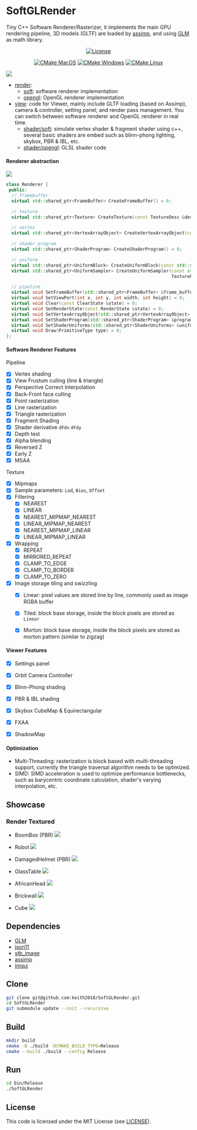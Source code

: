 # SoftGLRender

Tiny C++ Software Renderer/Rasterizer, it implements the main GPU rendering pipeline, 3D models (GLTF) are loaded
by [assimp](https://github.com/assimp/assimp), and using [GLM](https://github.com/g-truc/glm) as math library.

<div align="center">

[![License](https://img.shields.io/badge/license-MIT-green)](./LICENSE)

[![CMake MacOS](https://github.com/keith2018/SoftGLRender/actions/workflows/cmake_macos.yml/badge.svg)](https://github.com/keith2018/SoftGLRender/actions/workflows/cmake_macos.yml)
[![CMake Windows](https://github.com/keith2018/SoftGLRender/actions/workflows/cmake_windows.yml/badge.svg)](https://github.com/keith2018/SoftGLRender/actions/workflows/cmake_windows.yml)
[![CMake Linux](https://github.com/keith2018/SoftGLRender/actions/workflows/cmake_linux.yml/badge.svg)](https://github.com/keith2018/SoftGLRender/actions/workflows/cmake_linux.yml)

</div>

![](screenshot/helmet.png)

- [render](src/render):
    - [soft](src/render/soft): software renderer implementation
    - [opengl](src/render/opengl): OpenGL renderer implementation
- [view](src/view): code for Viewer, mainly include GLTF loading (based on Assimp), camera & controller, setting panel,
  and render pass management. You can switch between software renderer and OpenGL renderer in real time.
    - [shader/soft](src/view/shader/soft): simulate vertex shader & fragment shader using c++, several basic shaders are
      embed such as blinn-phong lighting, skybox, PBR & IBL, etc.
    - [shader/opengl](src/view/shader/opengl): GLSL shader code

#### Renderer abstraction

![](screenshot/pipeline.jpg)

```cpp
class Renderer {
 public:
  // framebuffer
  virtual std::shared_ptr<FrameBuffer> CreateFrameBuffer() = 0;

  // texture
  virtual std::shared_ptr<Texture> CreateTexture(const TextureDesc &desc) = 0;

  // vertex
  virtual std::shared_ptr<VertexArrayObject> CreateVertexArrayObject(const VertexArray &vertex_array) = 0;

  // shader program
  virtual std::shared_ptr<ShaderProgram> CreateShaderProgram() = 0;

  // uniform
  virtual std::shared_ptr<UniformBlock> CreateUniformBlock(const std::string &name, int size) = 0;
  virtual std::shared_ptr<UniformSampler> CreateUniformSampler(const std::string &name, TextureType type,
                                                               TextureFormat format) = 0;

  // pipeline
  virtual void SetFrameBuffer(std::shared_ptr<FrameBuffer> &frame_buffer) = 0;
  virtual void SetViewPort(int x, int y, int width, int height) = 0;
  virtual void Clear(const ClearState &state) = 0;
  virtual void SetRenderState(const RenderState &state) = 0;
  virtual void SetVertexArrayObject(std::shared_ptr<VertexArrayObject> &vao) = 0;
  virtual void SetShaderProgram(std::shared_ptr<ShaderProgram> &program) = 0;
  virtual void SetShaderUniforms(std::shared_ptr<ShaderUniforms> &uniforms) = 0;
  virtual void Draw(PrimitiveType type) = 0;
};
```

#### Software Renderer Features

Pipeline

- [x] Vertex shading
- [x] View Frustum culling (line & triangle)
- [x] Perspective Correct Interpolation
- [x] Back-Front face culling
- [x] Point rasterization
- [x] Line rasterization
- [x] Triangle rasterization
- [x] Fragment Shading
- [x] Shader derivative `dFdx` `dFdy`
- [x] Depth test
- [x] Alpha blending
- [x] Reversed Z
- [x] Early Z
- [x] MSAA

Texture

- [x] Mipmaps
- [x] Sample parameters: `Lod`, `Bias`, `Offset`
- [x] Filtering
    - [x] NEAREST
    - [x] LINEAR
    - [x] NEAREST_MIPMAP_NEAREST
    - [x] LINEAR_MIPMAP_NEAREST
    - [x] NEAREST_MIPMAP_LINEAR
    - [x] LINEAR_MIPMAP_LINEAR
- [x] Wrapping
    - [x] REPEAT
    - [x] MIRRORED_REPEAT
    - [x] CLAMP_TO_EDGE
    - [x] CLAMP_TO_BORDER
    - [x] CLAMP_TO_ZERO
- [x] Image storage tiling and swizzling
  - [x] Linear: pixel values are stored line by line, commonly used as image RGBA buffer
  - [x] Tiled: block base storage, inside the block pixels are stored as `Linear`
  - [x] Morton: block base storage, inside the block pixels are stored as morton pattern (similar to zigzag)


#### Viewer Features

- [x] Settings panel
- [x] Orbit Camera Controller
- [x] Blinn-Phong shading
- [x] PBR & IBL shading
- [x] Skybox CubeMap & Equirectangular
- [x] FXAA
- [x] ShadowMap


#### Optimization

- Multi-Threading: rasterization is block based with multi-threading support, currently the triangle traversal algorithm
  needs to be optimized.
- SIMD: SIMD acceleration is used to optimize performance bottlenecks, such as barycentric coordinate calculation,
  shader's varying interpolation, etc.

## Showcase

### Render Textured

- BoomBox (PBR)
  ![](screenshot/boombox.png)

- Robot
  ![](screenshot/robot.png)

- DamagedHelmet (PBR)
  ![](screenshot/helmet.png)

- GlassTable
  ![](screenshot/glasstable.png)

- AfricanHead
  ![](screenshot/africanhead.png)

- Brickwall
  ![](screenshot/brickwall.png)

- Cube
  ![](screenshot/cube.png)

## Dependencies

* [GLM](https://github.com/g-truc/glm)
* [json11](https://github.com/dropbox/json11)
* [stb_image](https://github.com/nothings/stb)
* [assimp](https://github.com/assimp/assimp)
* [imgui](https://github.com/ocornut/imgui)

## Clone

```bash
git clone git@github.com:keith2018/SoftGLRender.git
cd SoftGLRender
git submodule update --init --recursive
```

## Build

```bash
mkdir build
cmake -B ./build -DCMAKE_BUILD_TYPE=Release
cmake --build ./build --config Release
```

## Run

```bash
cd bin/Release
./SoftGLRender
```

## License

This code is licensed under the MIT License (see [LICENSE](LICENSE)).
